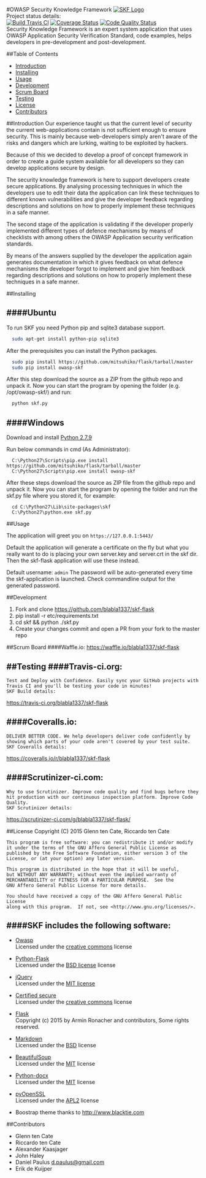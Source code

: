 #OWASP Security Knowledge Framework
[![SKF Logo](http://www.securityknowledgeframework.com/img/logos/logo-purple.png)](http://www.securityknowledgeframework.com)
<br>Project status details:<br>
[![Build Travis CI](https://travis-ci.org/blabla1337/skf-flask.svg)](https://travis-ci.org/blabla1337/skf-flask)
[![Coverage Status](https://img.shields.io/coveralls/blabla1337/skf-flask/master.svg)](https://coveralls.io/r/blabla1337/skf-flask)
[![Code Quality Status](https://scrutinizer-ci.com/g/blabla1337/skf-flask/badges/quality-score.png?b=master)](https://scrutinizer-ci.com/g/blabla1337/skf-flask/)
<br />
Security Knowledge Framework is an expert system application that uses OWASP Application Security Verification Standard, code examples, helps developers in pre-development and post-development.

##Table of Contents
* [Introduction](#introduction)
* [Installing](#installing)
* [Usage](#usage)
* [Development](#development)
* [Scrum Board](#scrum)
* [Testing](#testing)
* [License](#license)
* [Contributors](#contributors)

##<a name="introduction"></a>Introduction
Our experience taught us that the current level of security the current web-applications contain is not sufficient enough to ensure security. This is mainly because web-developers simply aren't aware of the risks and dangers which are lurking, waiting to be exploited by hackers.

Because of this we decided to develop a proof of concept framework in order to create a guide system available for all developers so they can develop applications secure by design.

The security knowledge framework is here to support developers create secure applications. By analysing processing techniques in which the developers use to edit their data the application can link these techniques to different known vulnerabilities and give the developer feedback regarding descriptions and solutions on how to properly implement these techniques in a safe manner.

The second stage of the application is validating if the developer properly implemented different types of defence mechanisms by means of checklists with among others the OWASP Application security verification standards.

By means of the answers supplied by the developer the application again generates documentation in which it gives feedback on what defence mechanisms the developer forgot to implement and give him feedback regarding descriptions and solutions on how to properly implement these techniques in a safe manner.

##<a name="installing"></a>Installing

####Ubuntu
----------
To run SKF you need Python pip and sqlite3 database support.
```bash
  sudo apt-get install python-pip sqlite3
```

After the prerequisites you can install the Python packages.
```bash
  sudo pip install https://github.com/mitsuhiko/flask/tarball/master
  sudo pip install owasp-skf
```
After this step download the source as a ZIP from the github repo and unpack it.
Now you can start the program by opening the folder (e.g. /opt/owasp-skf/) and run:
```bash
  python skf.py
```

####Windows
-----------
Download and install [Python 2.7.9](https://www.python.org/downloads/release/python-279/)

Run below commands in cmd (As Administrator):
```
  C:\Python27\Scripts\pip.exe install https://github.com/mitsuhiko/flask/tarball/master
  C:\Python27\Scripts\pip.exe install owasp-skf
```
After these steps download the source as ZIP file from the github repo and unpack it.
Now you can start the program by opening the folder and run the skf.py file where you stored it, for example:
```
  cd C:\Python27\Lib\site-packages\skf
  C:\Python27\python.exe skf.py
```

##<a name="usage"></a>Usage

The application will greet you on `https://127.0.0.1:5443/`

Default the application will generate a certificate on the fly but what you really want to do is placing your own server.key and server.crt in the skf dir. Then the skf-flask application will use these instead.

Default username: `admin`
The password will be auto-generated every time the skf-application is launched. Check commandline output for the generated password.

##<a name="development"></a>Development

1. Fork and clone https://github.com/blabla1337/skf-flask
2. pip install -r etc/requirements.txt
3. cd skf && python ./skf.py
4. Create your changes commit and open a PR from your fork to the master repo

##<a name="scrum"></a>Scrum Board
####Waffle.io:
https://waffle.io/blabla1337/skf-flask

##<a name="testing"></a>Testing
####Travis-ci.org:
-----------
```
Test and Deploy with Confidence. Easily sync your GitHub projects with Travis CI and you'll be testing your code in minutes!
SKF Build details:
```
https://travis-ci.org/blabla1337/skf-flask

####Coveralls.io:
------------
```
DELIVER BETTER CODE. We help developers deliver code confidently by showing which parts of your code aren't covered by your test suite.
SKF Coveralls details:
```
https://coveralls.io/r/blabla1337/skf-flask

####Scrutinizer-ci.com:
------------
```
Why to use Scrutinizer. Improve code quality and find bugs before they hit production with our continuous inspection platform. Improve Code Quality.
SKF Scrutinizer details:
```
https://scrutinizer-ci.com/g/blabla1337/skf-flask/

##<a name="license"></a>License
    Copyright (C) 2015  Glenn ten Cate, Riccardo ten Cate

    This program is free software: you can redistribute it and/or modify
    it under the terms of the GNU Affero General Public License as
    published by the Free Software Foundation, either version 3 of the
    License, or (at your option) any later version.

    This program is distributed in the hope that it will be useful,
    but WITHOUT ANY WARRANTY; without even the implied warranty of
    MERCHANTABILITY or FITNESS FOR A PARTICULAR PURPOSE.  See the
    GNU Affero General Public License for more details.

    You should have received a copy of the GNU Affero General Public License
    along with this program.  If not, see <http://www.gnu.org/licenses/>.

####SKF includes the following software:
----------------------------------------

* [Owasp](http://owasp.com/index.php/Main_Page)  
Licensed under the [creative commons](http://creativecommons.org/licenses/by-nd/3.0/nl/) license

* [Python-Flask](http://flask.pocoo.org/)  
Licensed under the [BSD license](http://flask.pocoo.org/docs/0.10/license/) license

* [jQuery](http://jquery.org)  
Licensed under the [MIT license](http://jquery.org/license)

* [Certified secure](https://www.certifiedsecure.com/frontpage)  
Licensed under the [creative commons](http://creativecommons.org/licenses/by-nd/3.0/nl/) license

* [Flask](https://github.com/mitsuhiko/flask/)  
Copyright (c) 2015 by Armin Ronacher and contributors, Some rights reserved.

* [Markdown](https://pypi.python.org/pypi/Markdown)  
Licensed under the [BSD](http://www.linfo.org/bsdlicense.html) license

* [BeautifulSoup](https://pypi.python.org/pypi/beautifulsoup4/4.3.2)  
Licensed under the [MIT](http://en.wikipedia.org/wiki/MIT_License) license

* [Python-docx](https://pypi.python.org/pypi/pyOpenSSL)  
Licensed under the [MIT](http://en.wikipedia.org/wiki/MIT_License) license

* [pyOpenSSL](https://pypi.python.org/pypi/python-docx)  
Licensed under the [APL2](https://www.apache.org/licenses/LICENSE-2.0) license

* Boostrap theme thanks to http://www.blacktie.com

##<a name="contributors"></a>Contributors
- Glenn ten Cate
- Riccardo ten Cate
- Alexander Kaasjager
- John Haley
- Daniel Paulus <d.paulus@gmail.com>
- Erik de Kuijper
